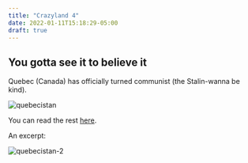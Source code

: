 ```yaml
---
title: "Crazyland 4"
date: 2022-01-11T15:18:29-05:00
draft: true
---
```


## You gotta see it to believe it

Quebec (Canada) has officially turned communist (the Stalin-wanna be kind).

![quebecistan](/images/quebecistan.png)

You can read the rest [here](https://www.thestar.com/news/canada/2022/01/11/quebec-reports-62-deaths-linked-to-covid-19-one-day-after-top-doctors-resignation.html?utm_source=Facebook&utm_medium=SocialMedia&utm_campaign=National&utm_content=quebecpenalty).

An excerpt:

![quebecistan-2](/images/quebecistan-2.png)


